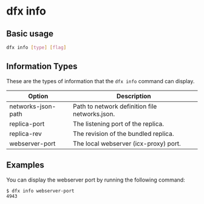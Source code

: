 # dfx info

## Basic usage

``` bash
dfx info [type] [flag]
```

## Information Types

These are the types of information that the `dfx info` command can display.

| Option              | Description                                    |
|---------------------|------------------------------------------------|
| networks-json-path  | Path to network definition file networks.json. |
| replica-port        | The listening port of the replica.             |
| replica-rev         | The revision of the bundled replica.           |
| webserver-port      | The local webserver (icx-proxy) port.          |

## Examples

You can display the webserver port by running the following command:

``` bash
$ dfx info webserver-port
4943
```
